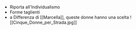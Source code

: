 - Riporta all'Individualismo
- Forme taglienti
- a Differenza di [[Marcella]], queste donne hanno una scelta
![[Cinque_Donne_per_Strada.jpg]]